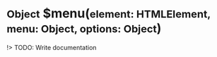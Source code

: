 # <small>Object</small> $menu(<small>element: HTMLElement, menu: Object, options: Object</small>)

!> TODO: Write documentation